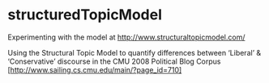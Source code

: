# structuredTopicModel
Experimenting with the model at http://www.structuraltopicmodel.com/

Using the Structural Topic Model to quantify differences between ‘Liberal’ & ‘Conservative’ discourse in the CMU 2008 Political Blog Corpus [http://www.sailing.cs.cmu.edu/main/?page_id=710]
